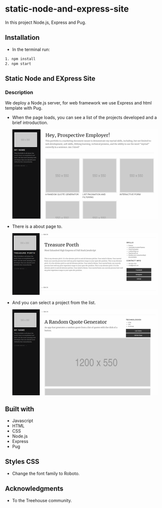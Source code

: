# static-node-and-express-site

In this project Node.js, Express and Pug.

## Installation

-   In the terminal run:

```
1. npm install
2. npm start
```

## **Static Node and EXpress Site**

### Description

We deploy a Node.js server, for web framework we use Express and html template with Pug.

-   When the page loads, you can see a list of the projects developed and a brief introduction.

    ![](/mockups/index-page.png)

-   There is a about page to.

    ![](/mockups/about-page.png)

-   And you can select a project from the list.

    ![](/mockups/project-page.png)

## Built with

-   Javascript
-   HTML
-   CSS
-   Node.js
-   Express
-   Pug

## Styles CSS

-   Change the font family to Roboto.

## Acknowledgments

-   To the Treehouse community.
